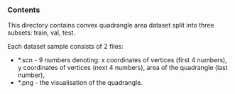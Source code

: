 ### Contents

This directory contains convex quadrangle area dataset split into three subsets: train, val, test.

Each dataset sample consists of 2 files:
* *.scn - 9 numbers denoting: x coordinates of vertices (first 4 numbers), y coordinates of vertices (next 4 numbers),
area of the quadrangle (last number),
* *.png - the visualisation of the quadrangle.
